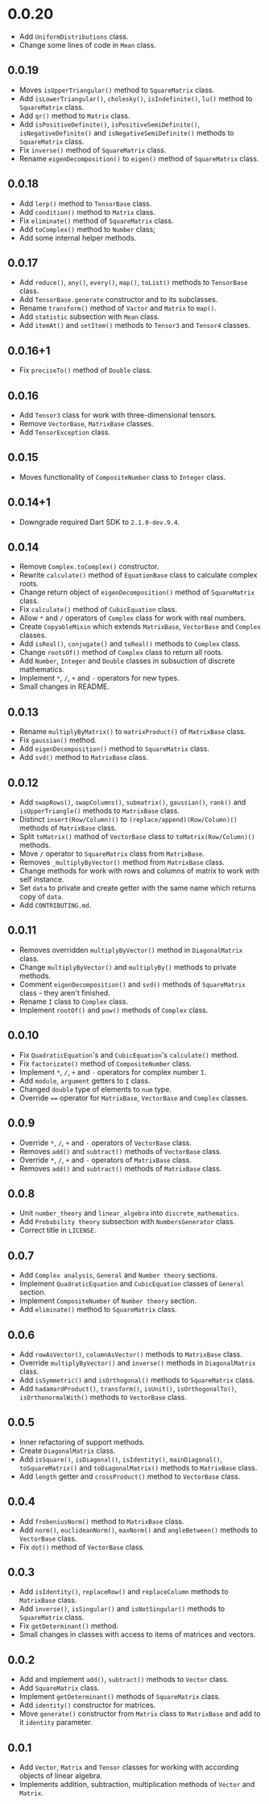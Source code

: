 # 0.0.20

- Add `UniformDistributions` class.
- Change some lines of code in `Mean` class.

## 0.0.19

- Moves `isUpperTriangular()` method to `SquareMatrix` class.
- Add `isLowerTriangular()`, `cholesky()`, `isIndefinite()`, `lu()` method to `SquareMatrix` class.
- Add `qr()` method to `Matrix` class.
- Add `isPositiveDefinite()`, `isPositiveSemiDefinite()`, `isNegativeDefinite()` and
  `isNegativeSemiDefinite()` methods to `SquareMatrix` class.
- Fix `inverse()` method of `SquareMatrix` class.
- Rename `eigenDecomposition()` to `eigen()` method of `SquareMatrix` class.

## 0.0.18

- Add `lerp()` method to `TensorBase` class.
- Add `condition()` method to `Matrix` class.
- Fix `eliminate()` method of `SquareMatrix` class.
- Add `toComplex()` method to `Number` class;
- Add some internal helper methods.

## 0.0.17

- Add `reduce()`, `any()`, `every()`, `map()`, `toList()` methods to `TensorBase` class.
- Add `TensorBase.generate` constructor and to its subclasses.
- Rename `transform()` method of `Vactor` and `Matrix` to `map()`.
- Add `statistic` subsection with `Mean` class.
- Add `itemAt()` and `setItem()` methods to `Tensor3` and `Tensor4` classes.

## 0.0.16+1

- Fix `preciseTo()` method of `Double` class.

## 0.0.16

- Add `Tensor3` class for work with three-dimensional tensors.
- Remove `VectorBase`, `MatrixBase` classes.
- Add `TensorException` class.

## 0.0.15

- Moves functionality of `CompositeNumber` class to `Integer` class.

## 0.0.14+1

- Downgrade required Dart SDK to `2.1.0-dev.9.4`.

## 0.0.14

- Remove `Complex.toComplex()` constructor.
- Rewrite `calculate()` method of `EquationBase` class to calculate complex roots.
- Change return object of `eigenDecomposition()` method of `SquareMatrix` class.
- Fix `calculate()` method of `CubicEquation` class.
- Allow `*` and `/` operators of `Complex` class for work with real numbers.
- Create `CopyableMixin` which extends `MatrixBase`, `VectorBase` and `Complex` classes.
- Add `isReal()`, `conjugate()` and `toReal()` methods to `Complex` class.
- Change `rootsOf()` method of `Complex` class to return all roots.
- Add `Number`, `Integer` and `Double` classes in subsuction of discrete mathematics.
- Implement `*`, `/`, `+` and `-` operators for new types.
- Small changes in README.

## 0.0.13

- Rename `multiplyByMatrix()` to `matrixProduct()` of `MatrixBase` class.
- Fix `gaussian()` method.
- Add `eigenDecomposition()` method to `SquareMatrix` class.
- Add `svd()` method to `MatrixBase` class.

## 0.0.12

- Add `swapRows()`, `swapColumns()`, `submatrix()`, `gaussian()`, `rank()` and `isUpperTriangle()` methods to `MatrixBase` class.
- Distinct `insert(Row/Column)()` to `(replace/append)(Row/Column)()` methods of `MatrixBase` class.
- Split `toMatrix()` mathod of `VectorBase` class to `toMatrix(Row/Column)()` methods.
- Move `/` operator to `SquareMatrix` class from `MatrixBase`.
- Removes `_multiplyByVector()` method from `MatrixBase` class.
- Change methods for work with rows and columns of matrix to work with self instance.
- Set `data` to private and create getter with the same name which returns copy of `data`.
- Add `CONTRIBUTING.md`.

## 0.0.11

- Removes overridden `multiplyByVector()` method in `DiagonalMatrix` class.
- Change `multiplyByVector()` and `multiplyBy()` methods to private methods.
- Comment `eigenDecomposition()` and `svd()` methods of `SquareMatrix` class - they aren't finished.
- Rename `I` class to `Complex` class.
- Implement `rootOf()` and `pow()` methods of `Complex` class.

## 0.0.10

- Fix `QuadraticEquation`'s and `CubicEquation`'s `calculate()` method.
- Fix `factorizate()` method of `CompositeNumber` class.
- Implement `*`, `/`, `+` and `-` operators for complex number `I`.
- Add `module`, `argument` getters to `I` class.
- Changed `double` type of elements to `num` type.
- Override `==` operator for `MatrixBase`, `VectorBase` and `Complex` classes.

## 0.0.9

- Override `*`, `/`, `+` and `-` operators of `VectorBase` class.
- Removes `add()` and `subtract()` methods of `VectorBase` class.
- Override `*`, `/`, `+` and `-` operators of `MatrixBase` class.
- Removes `add()` and `subtract()` methods of `MatrixBase` class.

## 0.0.8

- Unit `number_theory` and `linear_algebra` into `discrete_mathematics`.
- Add `Probability theory` subsection with `NumbersGenerator` class.
- Correct title in `LICENSE`.

## 0.0.7

- Add `Complex analysis`, `General` and `Number theory` sections.
- Implement `QuadraticEquation` and `CubicEquation` classes of `General` section.
- Implement `CompositeNumber` of `Number theory` section.
- Add `eliminate()` method to `SquareMatrix` class.

## 0.0.6

- Add `rowAsVector()`, `columnAsVector()` methods to `MatrixBase` class.
- Override `multiplyByVector()` and `inverse()` methods in `DiagonalMatrix` class.
- Add `isSymmetric()` and `isOrthogonal()` methods to `SquareMatrix` class.
- Add `hadamardProduct()`, `transform()`, `isUnit()`, `isOrthogonalTo()`, `isOrthonormalWith()`
  methods to `VectorBase` class.

## 0.0.5

- Inner refactoring of support methods.
- Create `DiagonalMatrix` class.
- Add `isSquare()`, `isDiagonal()`, `isIdentity()`, `mainDiagonal()`, `toSquareMatrix()` and `toDiagonalMatrix()`
  methods to `MatrixBase` class.
- Add `length` getter and `crossProduct()` method to `VectorBase` class.

## 0.0.4

- Add `frobeniusNorm()` method to `MatrixBase` class.
- Add `norm()`, `euclideanNorm()`, `maxNorm()` and `angleBetween()` methods to `VectorBase` class.
- Fix `dot()` method of `VectorBase` class.

## 0.0.3

- Add `isIdentity()`, `replaceRow()` and `replaceColumn` methods to `MatrixBase` class.
- Add `inverse()`, `isSingular()` and `isNotSingular()` methods to `SquareMatrix` class.
- Fix `getDeterminant()` method.
- Small changes in classes with access to items of matrices and vectors.

## 0.0.2

- Add and implement `add()`, `subtract()` methods to `Vector` class.
- Add `SquareMatrix` class.
- Implement `getDeterminant()` methods of `SquareMatrix` class.
- Add `identity()` constructor for matrices.
- Move `generate()` constructor from `Matrix` class to `MatrixBase` and add to it
  `identity` parameter.

## 0.0.1

- Add `Vector`, `Matrix` and `Tensor` classes for working with according objects of linear algebra.
- Implements addition, subtraction, multiplication methods of `Vector` and `Matrix`.
